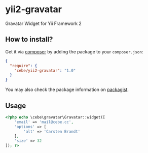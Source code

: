 yii2-gravatar
=============

Gravatar Widget for Yii Framework 2

How to install?
---------------

Get it via [composer](http://getcomposer.org/) by adding the package to your `composer.json`:

```json
{
  "require": {
    "cebe/yii2-gravatar": "1.0"
  }
}
```

You may also check the package information on [packagist](https://packagist.org/packages/cebe/yii2-gravatar).

Usage
-----

```php
<?php echo \cebe\gravatar\Gravatar::widget([
    'email' => 'mail@cebe.cc',
    'options' => [
        'alt' => 'Carsten Brandt'
    ],
    'size' => 32
]); ?>
```
